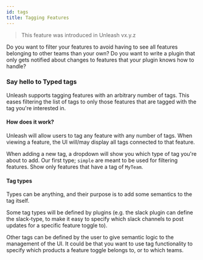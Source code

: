 ```yaml
---
id: tags
title: Tagging Features
---
```


> This feature was introduced in Unleash vx.y.z

Do you want to filter your features to avoid having to see all features belonging to other teams than your own? Do you want to write a plugin that only gets notified about changes to features that your plugin knows how to handle?

### Say hello to Typed tags

Unleash supports tagging features with an arbitrary number of tags. This eases filtering the list of tags to only those features that are tagged with the tag you're interested in.

#### How does it work?

Unleash will allow users to tag any feature with any number of tags. When viewing a feature, the UI will/may display all tags connected to that feature.

When adding a new tag, a dropdown will show you which type of tag you're about to add. Our first type; `simple` are meant to be used for filtering features. Show only features that have a tag of `MyTeam`.

#### Tag types

Types can be anything, and their purpose is to add some semantics to the tag itself.

Some tag types will be defined by plugins (e.g. the slack plugin can define the slack-type, to make it easy to specify which slack channels to post updates for a specific feature toggle to).

Other tags can be defined by the user to give semantic logic to the management of the UI. It could be that you want to use tag functionality to specify which products a feature toggle belongs to, or to which teams.
